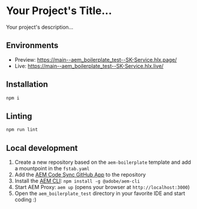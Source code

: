 # Your Project's Title...
Your project's description...

## Environments
- Preview: https://main--aem_boilerplate_test--SK-Service.hlx.page/
- Live: https://main--aem_boilerplate_test--SK-Service.hlx.live/

## Installation

```sh
npm i
```

## Linting

```sh
npm run lint
```

## Local development

1. Create a new repository based on the `aem-boilerplate` template and add a mountpoint in the `fstab.yaml`
1. Add the [AEM Code Sync GitHub App](https://github.com/apps/aem-code-sync) to the repository
1. Install the [AEM CLI](https://github.com/adobe/helix-cli): `npm install -g @adobe/aem-cli`
1. Start AEM Proxy: `aem up` (opens your browser at `http://localhost:3000`)
1. Open the `aem_boilerplate_test` directory in your favorite IDE and start coding :)
